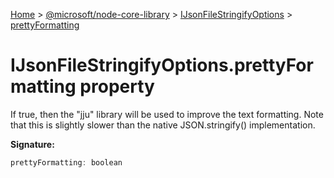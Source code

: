 [Home](./index) &gt; [@microsoft/node-core-library](./node-core-library.md) &gt; [IJsonFileStringifyOptions](./node-core-library.ijsonfilestringifyoptions.md) &gt; [prettyFormatting](./node-core-library.ijsonfilestringifyoptions.prettyformatting.md)

# IJsonFileStringifyOptions.prettyFormatting property

If true, then the "jju" library will be used to improve the text formatting. Note that this is slightly slower than the native JSON.stringify() implementation.

**Signature:**
```javascript
prettyFormatting: boolean
```
